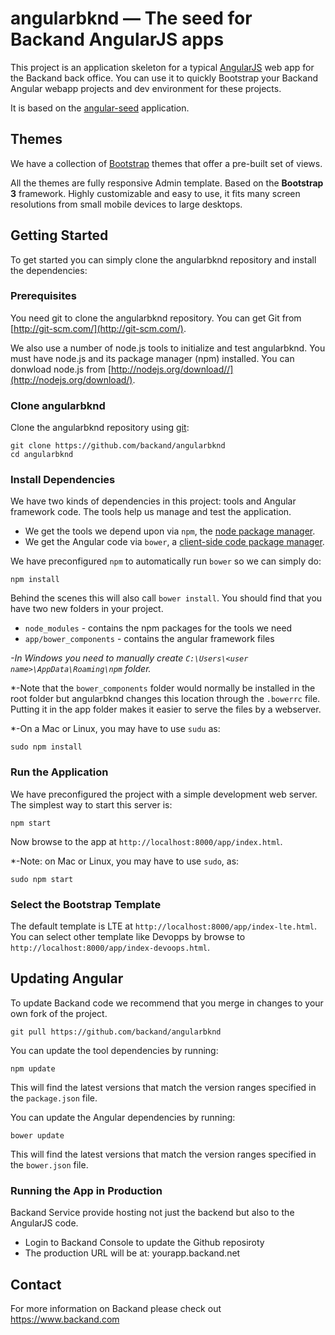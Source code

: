 ﻿# angularbknd — The seed for Backand AngularJS apps

This project is an application skeleton for a typical [AngularJS](http://angularjs.org/) web app for the Backand back office.
You can use it to quickly Bootstrap your Backand Angular webapp projects and dev environment for these
projects.

It is based on the [angular-seed](https://github.com/angular/angular-seed) application.

## Themes

We have a collection of [Bootstrap](https://www.backand.com/bootstrap-theme) themes that offer a pre-built set of views.

All the themes are fully responsive Admin template. Based on the **Bootstrap 3** framework. Highly customizable and easy to use, it fits many screen resolutions from small mobile devices to large desktops.


## Getting Started

To get started you can simply clone the angularbknd repository and install the dependencies:

### Prerequisites

You need git to clone the angularbknd repository. You can get Git from
[http://git-scm.com/](http://git-scm.com/).

We also use a number of node.js tools to initialize and test angularbknd. You must have node.js and its package manager (npm) installed.  You can donwload node.js from [http://nodejs.org/download//](http://nodejs.org/download/).

### Clone angularbknd

Clone the angularbknd repository using [git][git]:

```
git clone https://github.com/backand/angularbknd
cd angularbknd
```

### Install Dependencies

We have two kinds of dependencies in this project: tools and Angular framework code. The tools help us manage and test the application.

* We get the tools we depend upon via `npm`, the [node package manager][npm].
* We get the Angular code via `bower`, a [client-side code package manager][bower].

We have preconfigured `npm` to automatically run `bower` so we can simply do:

```
npm install
```

Behind the scenes this will also call `bower install`.  You should find that you have two new folders in your project.

* `node_modules` - contains the npm packages for the tools we need
* `app/bower_components` - contains the angular framework files

*-In Windows you need to manually create `C:\Users\<user name>\AppData\Roaming\npm` folder.*

*-Note that the `bower_components` folder would normally be installed in the root folder but angularbknd changes this location through the `.bowerrc` file.  Putting it in the app folder makes it easier to serve the files by a webserver.

*-On a Mac or Linux, you may have to use `sudu` as:
```
sudo npm install
```

### Run the Application

We have preconfigured the project with a simple development web server.  The simplest way to start this server is:

```
npm start
```

Now browse to the app at `http://localhost:8000/app/index.html`.

*-Note: on Mac or Linux, you may have to use `sudo`, as:

```
sudo npm start
```

### Select the Bootstrap Template

The default template is LTE at `http://localhost:8000/app/index-lte.html`.
You can select other template like Devopps by browse to `http://localhost:8000/app/index-devoops.html`.


## Updating Angular

To update Backand code we recommend that you merge in changes to your own fork of the project.
```
git pull https://github.com/backand/angularbknd
```
You can update the tool dependencies by running:

```
npm update
```

This will find the latest versions that match the version ranges specified in the `package.json` file.

You can update the Angular dependencies by running:

```
bower update
```

This will find the latest versions that match the version ranges specified in the `bower.json` file.


### Running the App in Production

Backand Service provide hosting not just the backend but also to the AngularJS code.
- Login to Backand Console to update the Github reposiroty
- The production URL will be at: yourapp.backand.net



## Contact

For more information on Backand please check out https://www.backand.com

[git]: http://git-scm.com/
[bower]: http://bower.io
[npm]: https://www.npmjs.org/
[node]: http://nodejs.org
